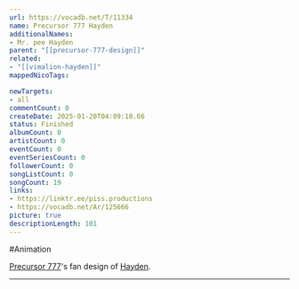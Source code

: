 ```yaml
---
url: https://vocadb.net/T/11334
name: Precursor 777 Hayden
additionalNames: 
- Mr. pee Hayden
parent: "[[precursor-777-design]]"
related:
- "[[vimalion-hayden]]"
mappedNicoTags:

newTargets:
- all
commentCount: 0
createDate: 2025-01-20T04:09:18.66
status: Finished
albumCount: 0
artistCount: 0
eventCount: 0
eventSeriesCount: 0
followerCount: 0
songListCount: 0
songCount: 19
links: 
- https://linktr.ee/piss.productions
- https://vocadb.net/Ar/125666
picture: true
descriptionLength: 101
---
```


#Animation

[Precursor 777](https://vocadb.net/Ar/117308)'s fan design of [Hayden](https://vocadb.net/Ar/125666).

---

